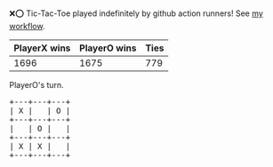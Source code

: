 :x::o: Tic-Tac-Toe played indefinitely by github action runners! See [my workflow](.github/workflows/play.yaml).

|PlayerX wins|PlayerO wins|Ties|
|-|-|-|
|1696|1675|779|

PlayerO's turn.

<pre>
+---+---+---+
| X |   | O |
+---+---+---+
|   | O |   |
+---+---+---+
| X | X |   |
+---+---+---+
</pre>